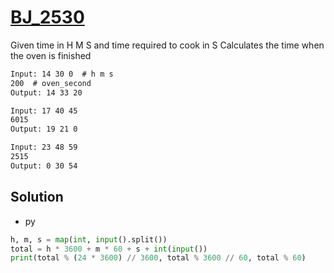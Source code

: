 # [BJ_2530](https://acmicpc.net/problem/2530)

Given time in H M S and time required to cook in S
Calculates the time when the oven is finished

```txt
Input: 14 30 0  # h m s
200  # oven_second
Output: 14 33 20

Input: 17 40 45
6015
Output: 19 21 0

Input: 23 48 59
2515
Output: 0 30 54
```

## Solution

* py

```py
h, m, s = map(int, input().split())
total = h * 3600 + m * 60 + s + int(input())
print(total % (24 * 3600) // 3600, total % 3600 // 60, total % 60)
```
